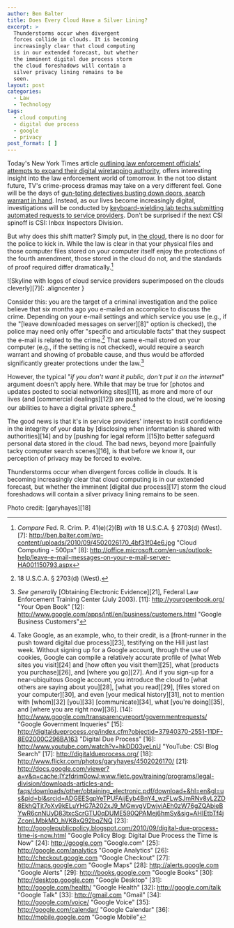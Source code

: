 ```yaml
---
author: Ben Balter
title: Does Every Cloud Have a Silver Lining?
excerpt: >
  Thunderstorms occur when divergent
  forces collide in clouds. It is becoming
  increasingly clear that cloud computing
  is in our extended forecast, but whether
  the imminent digital due process storm
  the cloud foreshadows will contain a
  silver privacy lining remains to be
  seen.
layout: post
categories:
  - Law
  - Technology
tags:
  - cloud computing
  - digital due process
  - google
  - privacy
post_format: [ ]
---
```


Today's New York Times article [outlining law enforcement officials' attempts to expand their digital wiretapping authority][2], offers interesting insight into the law enforcement world of tomorrow.  In the not too distant future, TV's crime-process dramas may take on a very different feel.  Gone will be the days of [gun-toting detectives busting down doors, search warrant in hand][3]. Instead, as our lives become increasingly digital, investigations will be conducted by [keyboard-wielding lab techs submitting automated requests to service providers][4].  Don't be surprised if the next CSI spinoff is CSI: Inbox Inspectors Division.

But why does this shift matter?  Simply put, in [the cloud][5], there is no door for the police to kick in.  While the law is clear in that your physical files and those computer files stored on your computer itself enjoy the protections of the fourth amendment, those stored in the cloud do not, and the standards of proof required differ dramatically.[^6]

![Skyline with logos of cloud service providers superimposed on the clouds cleverly][7]{: .aligncenter }

Consider this: you are the target of a criminal investigation and the police believe that six months ago you e-mailed an accomplice to discuss the crime. Depending on your e-mail settings and which service you use (e.g., if the "[leave downloaded messages on server][8]" option is checked), the police may need only offer "specific and articulable facts" that they suspect the e-mail is related to the crime.[^9] That same e-mail stored on your computer (e.g., if the setting is not checked), would require a search warrant and showing of probable cause, and thus would be afforded significantly greater protections under the law.[^10]

However, the typical "*if you don't want it public, don't put it on the internet*" argument doesn't apply here.  While that may be true for [photos and updates posted to social networking sites][11], as more and more of our lives (and [commercial dealings][12]) are pushed to the cloud, we're loosing our abilities to have a digital private sphere.[^13]

The good news is that it's in service providers' interest to instill confidence in the integrity of your data by [disclosing when information is shared with authorities][14] and by [pushing for legal reform ][15]to better safeguard personal data stored in the cloud. The bad news, beyond more [painfully tacky computer search scenes][16], is that before we know it, our perception of privacy may be forced to evolve.

Thunderstorms occur when divergent forces collide in clouds. It is becoming increasingly clear that cloud computing is in our extended forecast, but whether the imminent [digital due process][17] storm the cloud foreshadows will contain a silver privacy lining remains to be seen.

Photo credit: [garyhayes][18]

[1]: http://ben.balter.com/wp-content/uploads/2010/09/4502026170_4bf31f04e6.jpg
[2]: http://www.nytimes.com/2010/09/27/us/27wiretap.html?_r=1&ref=technology "NYT: U.S. Tries to Make It Easier to Wiretap the Internet"
[3]: http://www.hulu.com/watch/53368/swat-best-of-breaches "Hulu: Best of Swatch Breaches"
[4]: http://www.youtube.com/watch?v=6Z70BmmSkMY&feature=related "CSI Miami IP Address Lookup"
[5]: http://en.wikipedia.org/wiki/Cloud_computing "Wikipedia: Cloud Computing"
[^6]: *Compare* Fed. R. Crim. P. 41(e)(2)(B) *with* 18 U.S.C.A. § 2703(d) (West).
[7]: http://ben.balter.com/wp-content/uploads/2010/09/4502026170_4bf31f04e6.jpg "Cloud Computing - 500px"
[8]: http://office.microsoft.com/en-us/outlook-help/leave-e-mail-messages-on-your-e-mail-server-HA001150793.aspx
[^9]: 18 U.S.C.A. § 2703(d) (West).
[^10]: *See generall*y [Obtaining Electronic Evidence][21], Federal Law Enforcement Training Center (July 2003).
[11]: http://youropenbook.org/ "Your Open Book"
[12]: http://www.google.com/apps/intl/en/business/customers.html "Google Business Customers"
[^13]: Take Google, as an example, who, to their credit, is a [front-runner in the push toward digital due process][23], testifying on the Hill just last week. Without signing up for a Google account, through the use of cookies, Google can compile a relatively accurate profile of [what Web sites you visit][24] and [how often you visit them][25], what [products you purchase][26], and [where you go][27]. And if you sign-up for a near-ubiquitous Google account, you introduce the cloud to [what others are saying about you][28], [what you read][29], [files stored on your computer][30], and even [your medical history][31], not to mention with [whom][32] [you][33] [communicate][34], what [you're doing][35], and [where you are right now][36].
[14]: http://www.google.com/transparencyreport/governmentrequests/ "Google Government Inqueries"
[15]: http://digitaldueprocess.org/index.cfm?objectid=37940370-2551-11DF-8E02000C296BA163 "Digital Due Process"
[16]: http://www.youtube.com/watch?v=hkDD03yeLnU "YouTube: CSI Blog Search"
[17]: http://digitaldueprocess.org/
[18]: http://www.flickr.com/photos/garyhayes/4502026170/
[21]: http://docs.google.com/viewer?a=v&q=cache:IYzfdrim0owJ:www.fletc.gov/training/programs/legal-division/downloads-articles-and-faqs/downloads/other/obtaining_electronic.pdf/download+&hl=en&gl=us&pid=bl&srcid=ADGEESgpYeTPUFAijEyb4BnY4_wzFLwSJmRNv8yL2ZD8EkhQTjt7oXv9kELuYHG7A202xJ9_MGwvgVDwjviAEh0zW76gZQAbieBYwR6cnNUyD83txcScrGTU0qDUME590QPAMej6hmSy&sig=AHIEtbTf4jZconLMbkMO_hVK8xQ92bqZNQ
[23]: http://googlepublicpolicy.blogspot.com/2010/09/digital-due-process-time-is-now.html "Google Policy Blog: Digital Due Process the Time is Now"
[24]: http://google.com "Google.com"
[25]: http://google.com/analytics "Google Analytics"
[26]: http://checkout.google.com "Google Checkout"
[27]: http://maps.google.com "Google Maps"
[28]: http://alerts.google.com "Google Alerts"
[29]: http://books.google.com "Google Books"
[30]: http://desktop.google.com "Google Desktop"
[31]: http://google.com/health/ "Google Health"
[32]: http://google.com/talk "Google Talk"
[33]: http://gmail.com "Gmail"
[34]: http://google.com/voice/ "Google Voice"
[35]: http://google.com/calendar/ "Google Calendar"
[36]: http://mobile.google.com "Google Mobile"
